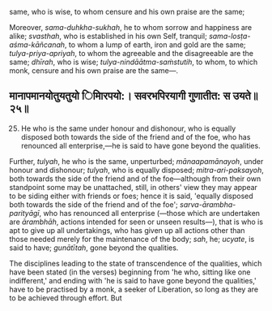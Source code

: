 same, who is wise, to whom censure and his own praise are the same;

Moreover, *sama-duhkha-sukhah*, he to whom sorrow and happiness are alike; *svasthah*, who is established in his own Self, tranquil; *sama-losṭa-aśma-kāñcanah*, to whom a lump of earth, iron and gold are the same; *tulya-priya-apriyah*, to whom the agreeable and the disagreeable are the same; *dhīrah*, who is wise; *tulya-nindāātma-saṁstutih*, to whom, to which monk, censure and his own praise are the same—.

## मानापमानयोतुयतुयो िमािरपयो:। सवरभपिरयागी गुणातीत: स उयते॥२५॥

25. He who is the same under honour and dishonour, who is equally disposed both towards the side of the friend and of the foe, who has renounced all enterprise,—he is said to have gone beyond the qualities.

Further, *tulyah*, he who is the same, unperturbed; *mānaapamānayoh*, under honour and dishonour; *tulyah*, who is equally disposed; *mitra-ari-paksayoh*, both towards the side of the friend and of the foe—although from their own standpoint some may be unattached, still, in others' view they may appear to be siding either with friends or foes; hence it is said, 'equally disposed both towards the side of the friend and of the foe'; *sarva-ārambha-parityāgī*, who has renounced all enterprise (—those which are undertaken are *ārambhāh*, actions intended for seen or unseen results—), that is who is apt to give up all undertakings, who has given up all actions other than those needed merely for the maintenance of the body; *sah*, he; *ucyate*, is said to have; *gunātītah*, gone beyond the qualities.

The disciplines leading to the state of transcendence of the qualities, which have been stated (in the verses) beginning from 'he who, sitting like one indifferent,' and ending with 'he is said to have gone beyond the qualities,' have to be practised by a monk, a seeker of Liberation, so long as they are to be achieved through effort. But